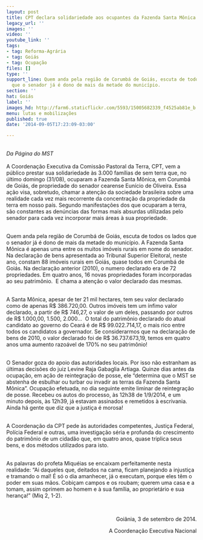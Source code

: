 ```yaml
---
layout: post
title: CPT declara solidariedade aos ocupantes da Fazenda Santa Mônica
legacy_url: ''
images: ''
video: ''
youtube_link: ''
tags:
- tag: Reforma-Agrária
- tag: Goiás
- tag: Ocupação
files: []
type: ''
support_line: Quem anda pela região de Corumbá de Goiás, escuta de todos os lados
  que o senador já é dono de mais da metade do município.
section: ''
hat: Goiás
label: ''
images_hd: http://farm6.staticflickr.com/5593/15005682339_f4525ab81e_b.jpg
menu: lutas e mobilizações
published: true
date: '2014-09-05T17:23:09-03:00'

---
```

<p><br />
<em>Da P&aacute;gina do MST</em><br />
<br />
A Coordena&ccedil;&atilde;o Executiva da Comiss&atilde;o Pastoral da Terra, CPT, vem a p&uacute;blico prestar sua solidariedade &agrave;s 3.000 fam&iacute;lias de sem terra que, no &uacute;ltimo domingo (31/08), ocuparam a Fazenda Santa M&ocirc;nica, em Corumb&aacute; de Goi&aacute;s, de propriedade do senador cearense Eun&iacute;cio de Oliveira. Essa a&ccedil;&atilde;o visa, sobretudo, chamar a aten&ccedil;&atilde;o da sociedade brasileira sobre uma realidade cada vez mais recorrente da concentra&ccedil;&atilde;o da propriedade da terra em nosso pa&iacute;s. Segundo manifesta&ccedil;&otilde;es dos que ocuparam a terra, s&atilde;o constantes as den&uacute;ncias das formas mais absurdas utilizadas pelo senador para cada vez incorporar mais &aacute;reas &agrave; sua propriedade.</p>

<p><br />
Quem anda pela regi&atilde;o de Corumb&aacute; de Goi&aacute;s, escuta de todos os lados que o senador j&aacute; &eacute; dono de mais da metade do munic&iacute;pio. A Fazenda Santa M&ocirc;nica &eacute; apenas uma entre os muitos im&oacute;veis rurais em nome do senador. Na declara&ccedil;&atilde;o de bens apresentada ao Tribunal Superior Eleitoral, neste ano, constam 88 im&oacute;veis rurais em Goi&aacute;s, quase todos em Corumb&aacute; de Goi&aacute;s. Na declara&ccedil;&atilde;o anterior (2010), o numero declarado era de 72 propriedades. Em quatro anos, 16 novas propriedades foram incorporadas ao seu patrim&ocirc;nio. &nbsp;E chama a aten&ccedil;&atilde;o o valor declarado das mesmas.</p>

<p><br />
A Santa M&ocirc;nica, apesar de ter 21 mil hectares, tem seu valor declarado como de apenas R$ 386.720,00. Outros im&oacute;veis tem um &iacute;nfimo valor declarado, a partir de R$ 746,27, o valor de um deles, passando por outros de R$ 1.000,00, 1.500, 2.000... &nbsp;O total do patrim&ocirc;nio declarado do atual candidato ao governo do Cear&aacute; &eacute; de R$ 99.022.714,17, o mais rico entre todos os candidatos a governador. Se considerarmos que na declara&ccedil;&atilde;o de bens de 2010, o valor declarado foi de R$ 36.737.673,19, temos em quatro anos uma aumento razo&aacute;vel de 170% no seu patrim&ocirc;nio!</p>

<p><br />
O Senador goza do apoio das autoridades locais. Por isso n&atilde;o estranham as &uacute;ltimas decis&otilde;es do juiz Levine Raja Gabaglia Artiaga. Quinze dias antes da ocupa&ccedil;&atilde;o, em a&ccedil;&atilde;o de reintegra&ccedil;&atilde;o de posse, ele &ldquo;determina que o MST se abstenha de esbulhar ou turbar ou invadir as terras da Fazenda Santa M&ocirc;nica&rdquo;. Ocupa&ccedil;&atilde;o efetuada, no dia seguinte emite liminar de reintegra&ccedil;&atilde;o de posse. Recebeu os autos do processo, &agrave;s 12h38 de 1/9/2014, e um minuto depois, &agrave;s 12h39, j&aacute; estavam assinados e remetidos &agrave; escrivania. Ainda h&aacute; gente que diz que a justi&ccedil;a &eacute; morosa!</p>

<p><br />
A Coordena&ccedil;&atilde;o da CPT pede &agrave;s autoridades competentes, Justi&ccedil;a Federal, Pol&iacute;cia Federal e outras, uma investiga&ccedil;&atilde;o s&eacute;ria e profunda do crescimento do patrim&ocirc;nio de um cidad&atilde;o que, em quatro anos, quase triplica seus bens, e dos m&eacute;todos utilizados para isto.</p>

<p><br />
As palavras do profeta Miqu&eacute;ias se encaixam perfeitamente nesta realidade: &ldquo;Ai daqueles que, deitados na cama, ficam planejando a injusti&ccedil;a e tramando o mal! &Eacute; s&oacute; o dia amanhecer, j&aacute; o executam, porque eles t&ecirc;m o poder em suas m&atilde;os. Cobi&ccedil;am campos e os roubam; querem uma casa e a tomam, assim oprimem ao homem e &agrave; sua fam&iacute;lia, ao propriet&aacute;rio e sua heran&ccedil;a!&rdquo; (Miq 2, 1-2).</p>

<p style="text-align:right">&nbsp;</p>

<p style="text-align:right">Goi&acirc;nia, 3 de setembro de 2014.</p>

<p style="text-align:right">A Coordena&ccedil;&atilde;o Executiva Nacional</p>
